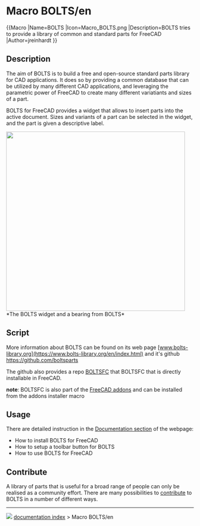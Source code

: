 # Macro BOLTS/en
{{Macro
|Name=BOLTS
|Icon=Macro_BOLTS.png
|Description=BOLTS tries to provide a library of common and standard parts for FreeCAD
|Author=jreinhardt
}}

## Description

The aim of BOLTS is to build a free and open-source standard parts library for CAD applications. It does so by providing a common database that can be utilized by many different CAD applications, and leveraging the parametric power of FreeCAD to create many different variatiants and sizes of a part.

BOLTS for FreeCAD provides a widget that allows to insert parts into the active document. Sizes and variants of a part can be selected in the widget, and the part is given a descriptive label.

<img alt="" src=images/freecad-bearing.png  style="width:480px;"> 
*The BOLTS widget and a bearing from BOLTS*

## Script

More information about BOLTS can be found on its web page [www.bolts-library.org](https://www.bolts-library.org/en/index.html) and it\'s github [<https://github.com/boltsparts>](https://github.com/boltsparts)

The github also provides a repo [BOLTSFC](https://github.com/boltsparts/BOLTSFC) that BOLTSFC that is directly installable in FreeCAD.

**note**: BOLTSFC is also part of the [FreeCAD addons](https://github.com/FreeCAD/FreeCAD-addons) and can be installed from the addons installer macro

## Usage

There are detailed instruction in the [Documentation section](https://github.com/boltsparts/BOLTSFC/blob/master/README.md) of the webpage:

-   How to install BOLTS for FreeCAD
-   How to setup a toolbar button for BOLTS
-   How to use BOLTS for FreeCAD

## Contribute

A library of parts that is useful for a broad range of people can only be realised as a community effort. There are many possibilities to [contribute](https://boltsparts.github.io/en/contribute.html) to BOLTS in a number of different ways.



---
![](images/Button_right.svg) [documentation index](../README.md) > Macro BOLTS/en
